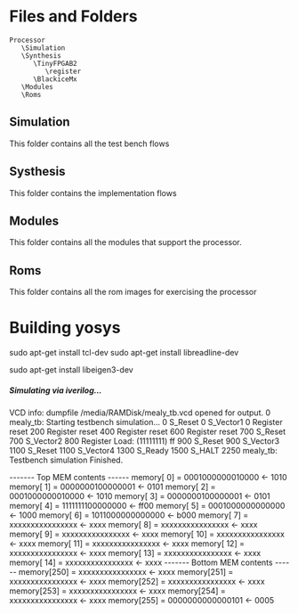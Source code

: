 # Files and Folders

```
Processor
   \Simulation
   \Synthesis
      \TinyFPGAB2
         \register
      \BlackiceMx
   \Modules
   \Roms
```

## Simulation
This folder contains all the test bench flows

## Systhesis
This folder contains the implementation flows

## Modules
This folder contains all the modules that support the processor.

## Roms
This folder contains all the rom images for exercising the processor

# Building yosys
sudo apt-get install tcl-dev
sudo apt-get install libreadline-dev

sudo apt-get install libeigen3-dev

##### Simulating via iverilog...
VCD info: dumpfile /media/RAMDisk/mealy_tb.vcd opened for output.
         0 mealy_tb: Starting testbench simulation...
         0 S_Reset
         0 S_Vector1
         0 Register reset
       200 Register reset
       400 Register reset
       600 Register reset
       700 S_Reset
       700 S_Vector2
       800 Register Load: (11111111) ff
       900 S_Reset
       900 S_Vector3
      1100 S_Reset
      1100 S_Vector4
      1300 S_Ready
      1500 S_HALT
      2250 mealy_tb: Testbench simulation Finished.

------- Top MEM contents ------
memory[  0] = 0001000000010000 <- 1010
memory[  1] = 0000000100000001 <- 0101
memory[  2] = 0001000000010000 <- 1010
memory[  3] = 0000000100000001 <- 0101
memory[  4] = 1111111100000000 <- ff00
memory[  5] = 0001000000000000 <- 1000
memory[  6] = 1011000000000000 <- b000
memory[  7] = xxxxxxxxxxxxxxxx <- xxxx
memory[  8] = xxxxxxxxxxxxxxxx <- xxxx
memory[  9] = xxxxxxxxxxxxxxxx <- xxxx
memory[ 10] = xxxxxxxxxxxxxxxx <- xxxx
memory[ 11] = xxxxxxxxxxxxxxxx <- xxxx
memory[ 12] = xxxxxxxxxxxxxxxx <- xxxx
memory[ 13] = xxxxxxxxxxxxxxxx <- xxxx
memory[ 14] = xxxxxxxxxxxxxxxx <- xxxx
------- Bottom MEM contents ------
memory[250] = xxxxxxxxxxxxxxxx <- xxxx
memory[251] = xxxxxxxxxxxxxxxx <- xxxx
memory[252] = xxxxxxxxxxxxxxxx <- xxxx
memory[253] = xxxxxxxxxxxxxxxx <- xxxx
memory[254] = xxxxxxxxxxxxxxxx <- xxxx
memory[255] = 0000000000000101 <- 0005
